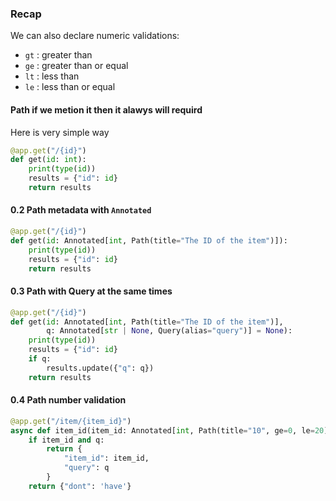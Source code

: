 ### Recap

We can also declare numeric validations:

- `gt` : greater than
- `ge` : greater than or equal
- `lt` : less than
- `le` : less than or equal

#### Path if we metion it then it alawys will requird

Here is very simple way

```py
@app.get("/{id}")
def get(id: int):
    print(type(id))
    results = {"id": id}
    return results
```

#### 0.2 Path metadata with `Annotated`

```py
@app.get("/{id}")
def get(id: Annotated[int, Path(title="The ID of the item")]):
    print(type(id))
    results = {"id": id}
    return results
```

#### 0.3 Path with Query at the same times

```py
@app.get("/{id}")
def get(id: Annotated[int, Path(title="The ID of the item")],
        q: Annotated[str | None, Query(alias="query")] = None):
    print(type(id))
    results = {"id": id}
    if q:
        results.update({"q": q})
    return results
```

#### 0.4 Path number validation

```py
@app.get("/item/{item_id}")
async def item_id(item_id: Annotated[int, Path(title="10", ge=0, le=20)], q: str):
    if item_id and q:
        return {
            "item_id": item_id,
            "query": q
        }
    return {"dont": 'have'}
```
